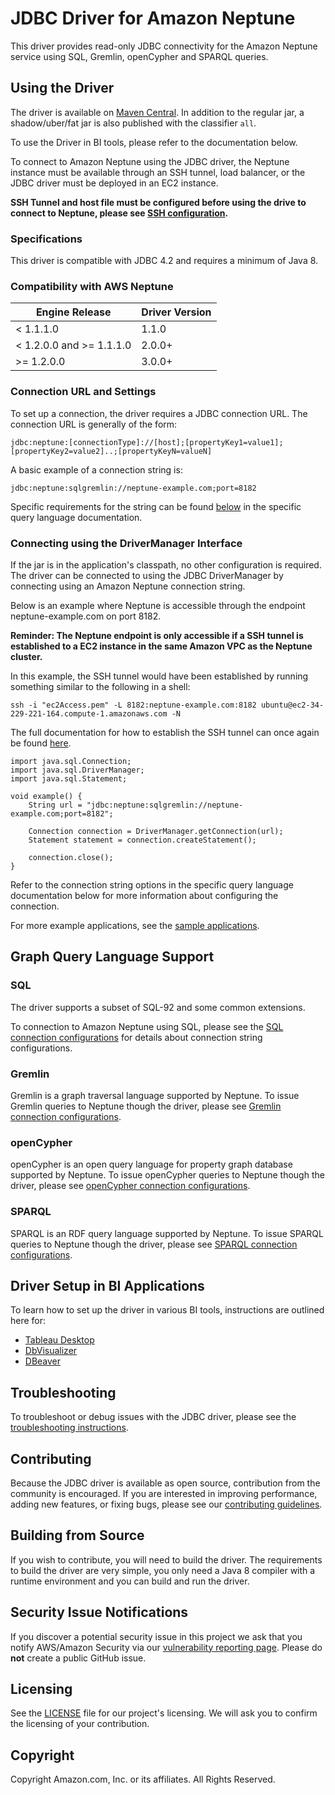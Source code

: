# JDBC Driver for Amazon Neptune

This driver provides read-only JDBC connectivity for the Amazon Neptune service using SQL, Gremlin, openCypher and SPARQL queries.

## Using the Driver

The driver is available on [Maven Central](https://search.maven.org/search?q=g:software.amazon.neptune%20AND%20a:amazon-neptune-jdbc-driver).
In addition to the regular jar, a shadow/uber/fat jar is also published with the classifier `all`. 

To use the Driver in BI tools, please refer to the documentation below. 

To connect to Amazon Neptune using the JDBC driver, the Neptune instance must be available through an SSH tunnel, load balancer, or the JDBC driver must be deployed in an EC2 instance.

**SSH Tunnel and host file must be configured before using the drive to connect to Neptune, please see [SSH configuration](markdown/setup/configuration.md).**

### Specifications

This driver is compatible with JDBC 4.2 and requires a minimum of Java 8.

### Compatibility with AWS Neptune

| Engine Release           | Driver Version |
|--------------------------|----------------|
| < 1.1.1.0                | 1.1.0          |
| < 1.2.0.0 and >= 1.1.1.0 | 2.0.0+         |
| >= 1.2.0.0               | 3.0.0+         |

### Connection URL and Settings

To set up a connection, the driver requires a JDBC connection URL. The connection URL is generally of the form:

```
jdbc:neptune:[connectionType]://[host];[propertyKey1=value1];[propertyKey2=value2]..;[propertyKeyN=valueN]
```

A basic example of a connection string is:

```jdbc:neptune:sqlgremlin://neptune-example.com;port=8182```

Specific requirements for the string can be found [below](#graph-query-language-support) in the specific query language documentation.

### Connecting using the DriverManager Interface

If the jar is in the application's classpath, no other configuration is required. The driver can be connected to using the JDBC DriverManager by connecting using an Amazon Neptune connection string.

Below is an example where Neptune is accessible through the endpoint neptune-example.com on port 8182.

**Reminder: The Neptune endpoint is only accessible if a SSH tunnel is established to a EC2 instance in the same Amazon VPC as the Neptune cluster.**

In this example, the SSH tunnel would have been established by running something similar to the following in a shell:

```ssh -i "ec2Access.pem" -L 8182:neptune-example.com:8182 ubuntu@ec2-34-229-221-164.compute-1.amazonaws.com -N ```

The full documentation for how to establish the SSH tunnel can once again be found [here](markdown/setup/configuration.md).

```
import java.sql.Connection;
import java.sql.DriverManager;
import java.sql.Statement;

void example() {
    String url = "jdbc:neptune:sqlgremlin://neptune-example.com;port=8182";

    Connection connection = DriverManager.getConnection(url);
    Statement statement = connection.createStatement();
    
    connection.close();
}
```

Refer to the connection string options in the specific query language documentation below for more information about configuring the connection.

For more example applications, see the [sample applications](./src/test/java/sample/applications).

## Graph Query Language Support

### SQL
The driver supports a subset of SQL-92 and some common extensions. 

To connection to Amazon Neptune using SQL, please see the [SQL connection configurations](markdown/sql.md) for details about connection string configurations.

### Gremlin

Gremlin is a graph traversal language supported by Neptune. To issue Gremlin queries to Neptune though the driver, please see
[Gremlin connection configurations](markdown/gremlin.md).

### openCypher

openCypher is an open query language for property graph database supported by Neptune. To issue openCypher queries to Neptune though the driver, please see
[openCypher connection configurations](markdown/opencypher.md).

### SPARQL

SPARQL is an RDF query language supported by Neptune. To issue SPARQL queries to Neptune though the driver, please see
[SPARQL connection configurations](markdown/sparql.md).

## Driver Setup in BI Applications

To learn how to set up the driver in various BI tools, instructions are outlined here for:
* [Tableau Desktop](markdown/bi-tools/tableau.md)
* [DbVisualizer](markdown/bi-tools/DbVisualizer.md)
* [DBeaver](markdown/bi-tools/DBeaver.md)

## Troubleshooting

To troubleshoot or debug issues with the JDBC driver, please see the [troubleshooting instructions](markdown/troubleshooting.md).

## Contributing

Because the JDBC driver is available as open source, contribution from the community is encouraged. If you are interested in improving performance, adding new features, or fixing bugs, please see our [contributing guidelines](./CONTRIBUTING.md).

## Building from Source

If you wish to contribute, you will need to build the driver. The requirements to build the driver are very simple, you only need a Java 8 compiler with a runtime environment and you can build and run the driver.

## Security Issue Notifications

If you discover a potential security issue in this project we ask that you notify AWS/Amazon Security via our [vulnerability reporting page](http://aws.amazon.com/security/vulnerability-reporting/). Please do **not** create a public GitHub issue.

## Licensing

See the [LICENSE](./LICENSE) file for our project's licensing. We will ask you to confirm the licensing of your contribution.

## Copyright

Copyright Amazon.com, Inc. or its affiliates. All Rights Reserved.
